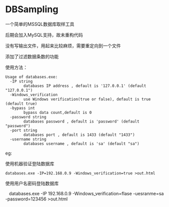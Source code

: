 # DBSampling

一个简单的MSSQL数据库取样工具

后期会加入MySQL支持，故未重构代码

没有写输出文件，用起来比较麻烦，需要重定向到一个文件

添加了过滤数据条数的功能


使用方法：
```
Usage of databases.exe:
  -IP string
        databases IP address , default is '127.0.0.1' (default "127.0.0.1")
  -Windows_verification
        use Windows verification(true or false), default is true (default true)
  -bypass int
        bypass data count,default is 0
  -password string
        databases password , default is 'password' (default "password")
  -port string
        databases port , default is 1433 (default "1433")
  -username string
        databases username , default is 'sa' (default "sa")
```

eg:

使用机器验证登陆数据库

    databases.exe -IP=192.168.0.9 -Windows_verification=true >out.html

使用用户名密码登陆数据库

    databases.exe -IP 192.168.0.9 -Windows_verification=flase -uesranme=sa -password=123456 >out.html

